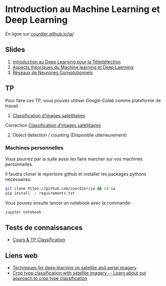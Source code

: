 # Introduction au Machine Learning et Deep Learning
En ligne sur [courdier.github.io/ia/](https://courdier.github.io/ia/)

## Slides

1. [Introduction au Deep Learning pour la Télédétection](https://courdier.github.io/ia/slides/intro.html#p1)
2. [Aspects theoriques du Machine learning et Deep Laerning](https://courdier.github.io/ia/slides/nn.html)
3. [Réseaux de Neurones Convolutionnels](https://courdier.github.io/ia/slides/cnn.html)

## TP
Pour faire ces TP, vous pouvez utiliser *Google Colab* comme plateforme de travail.  

1. [Classification d’images satellitaires](https://colab.research.google.com/github/courdier/ia/blob/master/TP/TP_1_GIS.ipynb)

Correction [Classification d’images satellitaires](https://colab.research.google.com/github/courdier/ia/blob/master/TP/TP_1_GIS.ipynb)

2. Object detection / counting (Disponible ulterieurement)

### Machines personnelles

Vous pourrez par la suite aussi les faire marcher sur vos machines personnelles.

Il faudra cloner le repertoire github et installer les packages pythons nécessaires:

```sh
git clone https://github.com/courdier/ia && cd ia
pip install -r requirements.txt
```
Vous pouvez ensuite lancer un notebook avec la commande:
```sh
jupyter notebook
```
## Tests de connaissances 

- [Cours & TP Classification](https://colab.research.google.com/github/courdier/ia/blob/master/Exam1/exam1.ipynb)

## Liens web 

- [Techniques for deep learning on satellite and aerial imagery](https://github.com/satellite-image-deep-learning/techniques)
- [Crop type classification with satellite imagery -- Learn about our approach to crop type classification ](https://medium.com/geekculture/crop-type-classification-with-satellite-imagery-dfc200f82927)

